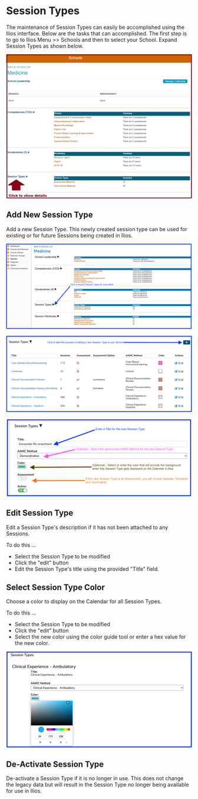 # Session Types

The maintenance of Session Types can easily be accomplished using the Ilios interface. Below are the tasks that can accomplished. The first step is to go to Ilios Menu &gt;&gt; Schools and then to select your School. Expand Session Types as shown below.

![](../.gitbook/assets/session_types.jpg)

## Add New Session Type

Add a new Session Type. This newly created session type can be used for existing or for future Sessions being created in Ilios.

![Reveal School-level Session Type Details](../.gitbook/assets/new_sess_type1.png)

![Add New Session Type \(Step 1\)](../.gitbook/assets/new_sess_type2.png)

![Add New Session Type \(Step 2\)](../.gitbook/assets/new_sess_type3.png)

## Edit Session Type

Edit a Session Type's description if it has not been attached to any Sessions.

To do this ...

* Select the Session Type to be modified
* Click the "edit" button
* Edit the Session Type's title using the provided "Title" field.

## Select Session Type Color

Choose a color to display on the Calendar for all Session Types.

To do this ...

* Select the Session Type to be modified
* Click the "edit" button
* Select the new color using the color guide tool or enter a hex value for the new color.

![Selecting A New Color for Session Type](../.gitbook/assets/edit_sess_type_color1.png)

## De-Activate Session Type

De-activate a Session Type if it is no longer in use. This does not change the legacy data but will result in the Session Type no longer being available for use in Ilios.



